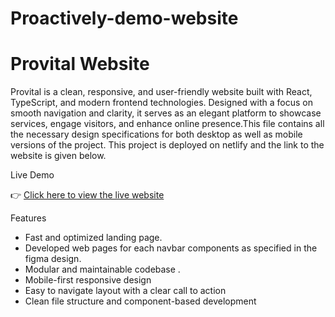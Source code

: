 # Proactively-demo-website
# Provital Website

Provital is a clean, responsive, and user-friendly website built with React, TypeScript, and modern frontend technologies. Designed with a focus on smooth navigation and clarity, it serves as an elegant platform to showcase services, engage visitors, and enhance online presence.This file contains all the necessary design specifications for both desktop as well as mobile versions of the project.
This project is deployed on netlify and the link to the website is given below.

 Live Demo

👉 [Click here to view the live website](https://reliable-torrone-731709.netlify.app/)

 Features

- Fast and optimized landing page.
- Developed web pages for each navbar components as specified in the figma design.
- Modular and maintainable codebase .
- Mobile-first responsive design
- Easy to navigate layout with a clear call to action
- Clean file structure and component-based development


